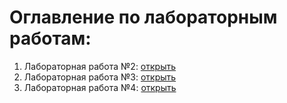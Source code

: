 # Оглавление по лабораторным работам:
1. Лабораторная работа №2: [открыть](https://github.com/veskprogrammer/Programming_2_course/tree/main/Lab_2)
2. Лабораторная работа №3: [открыть](https://github.com/veskprogrammer/Programming_2_course/tree/main/Lab_3)
3. Лабораторная работа №4: [открыть](https://github.com/veskprogrammer/Programming_2_course/tree/main/Lab_4)

